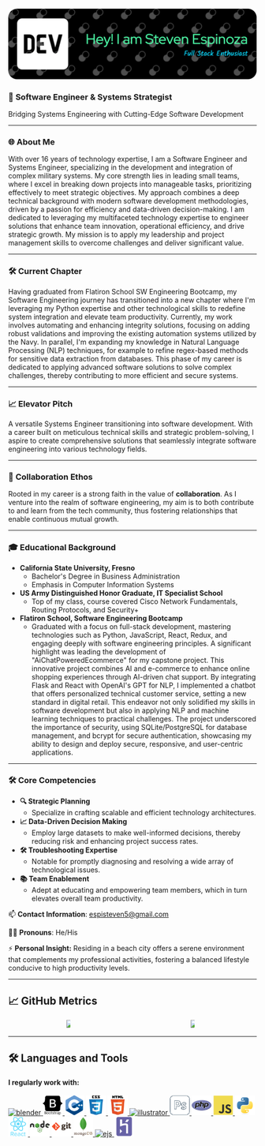 ![HEADER](./github-header-image.png)

### 🚀 **Software Engineer & Systems Strategist** 
Bridging Systems Engineering with Cutting-Edge Software Development

---

### 🌐 **About Me**
With over 16 years of technology expertise, I am a Software Engineer and Systems Engineer, specializing in the development and integration of complex military systems. My core strength lies in leading small teams, where I excel in breaking down projects into manageable tasks, prioritizing effectively to meet strategic objectives. My approach combines a deep technical background with modern software development methodologies, driven by a passion for efficiency and data-driven decision-making. I am dedicated to leveraging my multifaceted technology expertise to engineer solutions that enhance team innovation, operational efficiency, and drive strategic growth. My mission is to apply my leadership and project management skills to overcome challenges and deliver significant value.


---

### 🛠️ **Current Chapter**
Having graduated from Flatiron School SW Engineering Bootcamp, my Software Engineering journey has transitioned into a new chapter where I'm leveraging my Python expertise and other technological skills to redefine system integration and elevate team productivity. Currently, my work involves automating and enhancing integrity solutions, focusing on adding robust validations and improving the existing automation systems utilized by the Navy. In parallel, I'm expanding my knowledge in Natural Language Processing (NLP) techniques, for example to refine regex-based methods for sensitive data extraction from databases. This phase of my career is dedicated to applying advanced software solutions to solve complex challenges, thereby contributing to more efficient and secure systems.

---

### 📈 **Elevator Pitch**
A versatile Systems Engineer transitioning into software development. With a career built on meticulous technical skills and strategic problem-solving, I aspire to create comprehensive solutions that seamlessly integrate software engineering into various technology fields.

---

### 🤝 **Collaboration Ethos**
Rooted in my career is a strong faith in the value of **collaboration**. As I venture into the realm of software engineering, my aim is to both contribute to and learn from the tech community, thus fostering relationships that enable continuous mutual growth.

---

### 🎓 **Educational Background**
  - **California State University, Fresno**
    - Bachelor's Degree in Business Administration
    - Emphasis in Computer Information Systems  
  - **US Army Distinguished Honor Graduate, IT Specialist School**
    - Top of my class, course covered Cisco Network Fundamentals, Routing Protocols, and Security+
  - **Flatiron School, Software Engineering Bootcamp**
    - Graduated with a focus on full-stack development, mastering technologies such as Python, JavaScript, React, Redux, and engaging deeply with software engineering principles. A significant highlight was leading the development of "AiChatPoweredEcommerce" for my capstone project. This innovative project combines AI and e-commerce to enhance online shopping experiences through AI-driven chat support. By integrating Flask and React with OpenAI's GPT for NLP, I implemented a chatbot that offers personalized technical customer service, setting a new standard in digital retail. This endeavor not only solidified my skills in software development but also in applying NLP and machine learning techniques to practical challenges. The project underscored the importance of security, using SQLite/PostgreSQL for database management, and bcrypt for secure authentication, showcasing my ability to design and deploy secure, responsive, and user-centric applications.
      
---
### 🛠️ **Core Competencies**
  - **🔍 Strategic Planning**
    - Specialize in crafting scalable and efficient technology architectures.
  - **📈 Data-Driven Decision Making**
    - Employ large datasets to make well-informed decisions, thereby reducing risk and enhancing project success rates.
  - **🛠️ Troubleshooting Expertise**
    - Notable for promptly diagnosing and resolving a wide array of technological issues.
  - **📚 Team Enablement**
    - Adept at educating and empowering team members, which in turn elevates overall team productivity.


📫 **Contact Information**: espisteven5@gmail.com

👨🏽 **Pronouns**: He/His

<p style="font-size:14px">⚡ <strong>Personal Insight:</strong> Residing in a beach city offers a serene environment that complements my professional activities, fostering a balanced lifestyle conducive to high productivity levels.</p>

---
## 📈 **GitHub Metrics**  

<div style="display: flex; justify-content: space-around; width: 100%; flex-wrap: wrap;">

<a href="https://github.com/RedBeret/github-readme-stats">
  <img src="https://github-readme-stats.vercel.app/api?username=RedBeret&count_private=true&show_icons=true&theme=tokyonight" style="max-width: 48%;">
</a>
<a href="https://github.com/RedBeret/github-readme-stats">
  <img src="https://github-readme-stats.vercel.app/api/top-langs/?username=RedBeret&layout=compact&theme=tokyonight" style="max-width: 48%;">
</a>

</div>

---
## 🛠️ Languages and Tools  

<h4 align="left">I regularly work with:</h4>

<div align="left">

<a href="https://www.blender.org/" target="_blank"> <img src="https://download.blender.org/branding/community/blender_community_badge_white.svg" alt="blender" width="40" height="40"/> </a> 
<a href="https://getbootstrap.com" target="_blank"> <img src="https://raw.githubusercontent.com/devicons/devicon/master/icons/bootstrap/bootstrap-plain-wordmark.svg" alt="bootstrap" width="40" height="40"/> </a> 
<a href="https://www.w3schools.com/cpp/" target="_blank"> <img src="https://raw.githubusercontent.com/devicons/devicon/master/icons/cplusplus/cplusplus-original.svg" alt="cplusplus" width="40" height="40"/> </a> 
<a href="https://www.w3schools.com/css/" target="_blank"> <img src="https://raw.githubusercontent.com/devicons/devicon/master/icons/css3/css3-original-wordmark.svg" alt="css3" width="40" height="40"/> </a> 
<a href="https://www.w3.org/html/" target="_blank"> <img src="https://raw.githubusercontent.com/devicons/devicon/master/icons/html5/html5-original-wordmark.svg" alt="html5" width="40" height="40"/> </a> 
<a href="https://www.adobe.com/in/products/illustrator.html" target="_blank"> <img src="https://www.vectorlogo.zone/logos/adobe_illustrator/adobe_illustrator-icon.svg" alt="illustrator" width="40" height="40"/> </a> 
<a href="https://www.photoshop.com/en" target="_blank"> <img src="https://raw.githubusercontent.com/devicons/devicon/master/icons/photoshop/photoshop-line.svg" alt="photoshop" width="40" height="40"/> </a> 
<a href="https://www.php.net" target="_blank"> <img src="https://raw.githubusercontent.com/devicons/devicon/master/icons/php/php-original.svg" alt="php" width="40" height="40"/> </a>
<a href="https://www.javascript.com/" target="_blank"> <img src="https://raw.githubusercontent.com/devicons/devicon/master/icons/javascript/javascript-original.svg" alt="javascript" width="40" height="40"/> </a> 
<a href="https://www.python.org" target="_blank"> <img src="https://raw.githubusercontent.com/devicons/devicon/master/icons/python/python-original.svg" alt="python" width="40" height="40"/> </a>
<a href="https://reactjs.org/" target="_blank"> <img src="https://raw.githubusercontent.com/devicons/devicon/master/icons/react/react-original-wordmark.svg" alt="reactjs" width="40" height="40"/> </a> 
<a href="https://nodejs.org/" target="_blank"> <img src="https://raw.githubusercontent.com/devicons/devicon/master/icons/nodejs/nodejs-original-wordmark.svg" alt="nodejs" width="40" height="40"/> </a>
<a href="https://git-scm.com/" target="_blank"> <img src="https://raw.githubusercontent.com/devicons/devicon/master/icons/git/git-original-wordmark.svg" alt="git" width="40" height="40"/> </a>
<a href="https://www.mongodb.com/" target="_blank"> <img src="https://raw.githubusercontent.com/devicons/devicon/master/icons/mongodb/mongodb-original-wordmark.svg" alt="mongodb" width="40" height="40"/> </a>
<a href="https://ejs.co/" target="_blank"> <img src="https://cdn.icon-icons.com/icons2/2107/PNG/512/file_type_ejs_icon_130626.png" alt="ejs" width="40" height="40"/> </a> 
<a href="https://www.heroku.com/" target="_blank"> <img src="https://raw.githubusercontent.com/devicons/devicon/master/icons/heroku/heroku-plain.svg" alt="heroku" width="40" height="40"/> </a>

</div>
